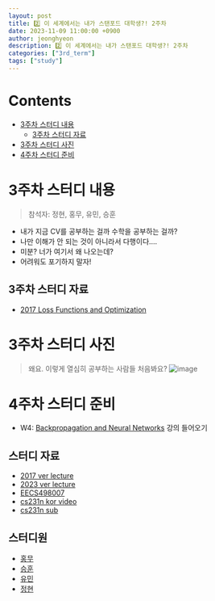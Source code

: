 ```yaml
---
layout: post
title: 2️⃣ 이 세계에서는 내가 스탠포드 대학생?! 2주차
date: 2023-11-09 11:00:00 +0900
author: jeonghyeon
description: 2️⃣ 이 세계에서는 내가 스탠포드 대학생?! 2주차
categories: ["3rd_term"]
tags: ["study"]
---
```


# Contents

- [3주차 스터디 내용](#3주차-스터디-내용)
  - [3주차 스터디 자료](#3주차-스터디-자료)
- [3주차 스터디 사진](#3주차-스터디-사진)
- [4주차 스터디 준비](#4주차-스터디-준비)

# 3주차 스터디 내용

> 참석자: 정현, 홍무, 유민, 승훈

- 내가 지금 CV를 공부하는 걸까 수학을 공부하는 걸까?
- 나만 이해가 안 되는 것이 아니라서 다행이다....
- 미분? 너가 여기서 왜 나오는데?
- 어려워도 포기하지 말자!

## 3주차 스터디 자료

- [2017 Loss Functions and Optimization](http://cs231n.stanford.edu/slides/2017/cs231n_2017_lecture3.pdf)

# 3주차 스터디 사진

> 왜요. 이렇게 열심히 공부하는 사람들 처음봐요?
> ![image](https://github.com/jeonghyeonee/jeonghyeonee.github.io/assets/33801356/735011f6-b05f-4741-b5f6-be6e8d8e0e76)

# 4주차 스터디 준비

- W4: [Backpropagation and Neural Networks](http://cs231n.stanford.edu/slides/2017/cs231n_2017_lecture4.pdf) 강의 들어오기

## 스터디 자료

- [2017 ver lecture](http://cs231n.stanford.edu/2017/syllabus.html)
- [2023 ver lecture](http://cs231n.stanford.edu/schedule.html)
- [EECS498007](https://web.eecs.umich.edu/~justincj/teaching/eecs498/FA2019/schedule.html)
- [cs231n kor video](https://www.youtube.com/playlist?list=PL1Kb3QTCLIVtyOuMgyVgT-OeW0PYXl3j5)
- [cs231n sub](https://github.com/visionNoob/CS231N_17_KOR_SUB)

## 스터디원

- [홍무](https://github.com/Hong-Mu)
- [승훈](https://github.com/cshooon)
- [유민](https://github.com/lym11020)
- [정현](https://github.com/jeonghyeonee)
